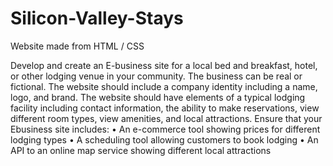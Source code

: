 # Silicon-Valley-Stays
Website made from HTML / CSS

Develop and create an E-business site for a local bed and breakfast, hotel, or
other lodging venue in your community. The business can be real or fictional.
The website should include a company identity including a name, logo, and
brand. The website should have elements of a typical lodging facility
including contact information, the ability to make reservations, view different
room types, view amenities, and local attractions. Ensure that your Ebusiness site includes:
• An e-commerce tool showing prices for different lodging types
• A scheduling tool allowing customers to book lodging
• An API to an online map service showing different local attractions 

